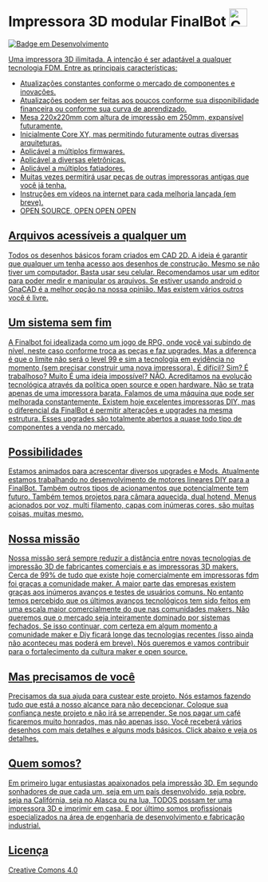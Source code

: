 # Impressora 3D modular FinalBot <a href='https://ko-fi.com/supportkofi' target='_blank'><img height='35' style='border:0px;height:36px;' src='https://az743702.vo.msecnd.net/cdn/kofi3.png?v=0' border='0' alt='Compre um café para mim em ko-fi.com' />

![Badge em Desenvolvimento](http://img.shields.io/static/v1?label=STATUS&message=EM%20DESENVOLVIMENTO&color=GREEN&style=for-the-badge)

Uma impressora 3D ilimitada.
A intenção é ser adaptável a qualquer tecnologia FDM. 
Entre as principais características:
- Atualizações constantes conforme o mercado de componentes e inovações. 
- Atualizações podem ser feitas aos poucos conforme sua disponibilidade financeira ou conforme sua curva de aprendizado.
- Mesa 220x220mm com altura de impressão em 250mm, expansível futuramente.
- Inicialmente Core XY, mas permitindo futuramente outras diversas arquiteturas.
- Aplicável a múltiplos firmwares.
- Aplicável a diversas eletrônicas.
- Aplicável a múltiplos fatiadores.
- Muitas vezes permitirá usar peças de outras impressoras antigas que você já tenha.
- Instruções em vídeos na internet para cada melhoria lançada (em breve).
- OPEN SOURCE, OPEN OPEN OPEN 


## Arquivos acessíveis a qualquer um

Todos os desenhos básicos foram criados em CAD 2D. 
A ideia é garantir que qualquer um tenha acesso aos desenhos de construção. Mesmo se não tiver um computador. 
Basta usar seu celular. 
Recomendamos usar um editor para poder medir e manipular os arquivos.
Se estiver usando android o GnaCAD é a melhor opção na nossa opinião. Mas existem vários outros você é livre. 


## Um sistema sem fim

A Finalbot foi idealizada como um jogo de RPG, onde você vai subindo de nível, neste caso conforme troca as peças e faz upgrades. Mas a diferença é que o limite não será o level 99 e sim a tecnologia em evidência no momento (sem precisar construir uma nova impressora).
É difícil? Sim? É trabalhoso? Muito É uma ideia impossível? NÃO.
Acreditamos na evolução tecnológica através da política open source e open hardware.
Não se trata apenas de uma impressora barata. Falamos de uma máquina que pode ser melhorada constantemente.
Existem hoje excelentes impressoras DIY, mas o diferencial da FinalBot é permitir alterações e upgrades na mesma estrutura. Esses upgrades são totalmente abertos a quase todo tipo de componentes a venda no mercado.

## Possibilidades 

Estamos animados para acrescentar diversos upgrades e Mods. Atualmente estamos trabalhando no desenvolvimento de  motores lineares DIY para a FinalBot. Também outros tipos de acionamentos que potencialmente tem futuro.
Também temos projetos para câmara aquecida, dual hotend, Menus acionados por voz, multi filamento, capas com inúmeras cores, são muitas coisas, muitas mesmo.

## Nossa missão 

Nossa missão será sempre reduzir a distância entre novas tecnologias de impressão 3D de fabricantes comerciais e as impressoras 3D makers.
Cerca de 99% de tudo que existe hoje comercialmente em impressoras fdm foi graças a comunidade maker. A maior parte das empresas existem graças aos inúmeros avanços e testes de usuários comuns. No entanto temos percebido que os últimos avanços tecnológicos tem sido feitos em uma escala maior comercialmente do que nas comunidades makers. Não queremos que o mercado seja inteiramente dominado por sistemas fechados. Se isso continuar, com certeza em algum momento a comunidade maker e Diy ficará longe das tecnologias recentes (isso ainda não aconteceu mas poderá em breve). Nós queremos e vamos contribuir para o fortalecimento da cultura maker e open source.


## Mas precisamos de você

Precisamos da sua ajuda para custear este projeto. Nós estamos fazendo tudo que está a nosso alcance para não decepcionar.
Coloque sua confiança neste projeto e não irá se arrepender. 
Se nos pagar um café ficaremos muito honrados, mas não apenas isso.
Você receberá vários desenhos com mais detalhes e alguns mods básicos.
Click abaixo e veja os detalhes. 


## Quem somos?

Em primeiro lugar entusiastas apaixonados pela impressão 3D. Em segundo sonhadores de que cada um, seja em um país desenvolvido, seja pobre, seja na Califórnia, seja no Alasca ou na lua, TODOS possam ter uma impressora 3D e imprimir em casa. 
E por último somos profissionais especializados na área de engenharia de desenvolvimento e fabricação industrial.

## Licença
Creative Comons 4.0
 








